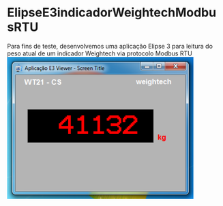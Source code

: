 # ElipseE3indicadorWeightechModbusRTU
Para fins de teste, desenvolvemos uma aplicação Elipse 3 para leitura do peso atual de um indicador Weightech via protocolo Modbus RTU
![Imagem exemplo](Exemplo%20E3%20Weightech%20Modbus.png "Exemplo")
